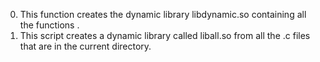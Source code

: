 0. This function creates the dynamic library libdynamic.so containing all the functions .
1. This script creates a dynamic library called liball.so from all the .c files that are in the current directory.
